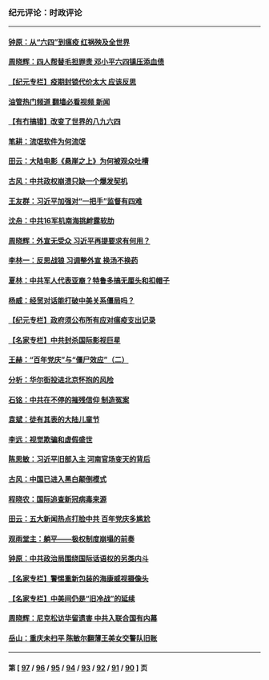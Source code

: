 ### 纪元评论：时政评论
---
#### [钟原：从“六四”到瘟疫 红祸殃及全世界](../../pages/nsc1025/n12996948.md?06040330) 
#### [周晓辉：四人帮替毛担罪责 邓小平六四镇压添血债](../../pages/nsc1025/n12996229.md?06040330) 
#### [【纪元专栏】疫期封锁代价太大 应该反思](../../pages/nsc1025/n12994425.md?06040330) 
#### [油管热门频道 翻墙必看视频 新闻](ok?06040330)
#### [【有冇搞错】改变了世界的八九六四](../../pages/nsc1025/n12995659.md?06040330) 
#### [笔耕：流氓软件为何流氓](../../pages/nsc1025/n12995895.md?06040330) 
#### [田云：大陆电影《悬崖之上》为何被观众吐槽](../../pages/nsc1025/n12994869.md?06040330) 
#### [古风：中共政权崩溃只缺一个爆发契机](../../pages/nsc1025/n12995431.md?06040330) 
#### [王友群：习近平加强对“一把手”监督有四难](../../pages/nsc1025/n12994602.md?06040330) 
#### [沈舟：中共16军机南海挑衅露软肋](../../pages/nsc1025/n12994739.md?06040330) 
#### [周晓辉：外宣无受众 习近平再提要求有何用？](../../pages/nsc1025/n12993980.md?06040330) 
#### [李林一：反思战狼 习调整外宣 换汤不换药](../../pages/nsc1025/n12994661.md?06040330) 
#### [夏林：中共军人代表亚裔？特鲁多搞无厘头和扣帽子](../../pages/nsc1025/n12994517.md?06040330) 
#### [杨威：经贸对话能打破中美关系僵局吗？](../../pages/nsc1025/n12994380.md?06040330) 
#### [【纪元专栏】政府须公布所有应对瘟疫支出记录](../../pages/nsc1025/n12992391.md?06040330) 
#### [【名家专栏】中共封杀国际影视巨星](../../pages/nsc1025/n12993727.md?06040330) 
#### [王赫：“百年党庆”与“僵尸效应”（二）](../../pages/nsc1025/n12994214.md?06040330) 
#### [分析：华尔街投进北京怀抱的风险](../../pages/nsc1025/n12993777.md?06040330) 
#### [石铭：中共在不停的摧残信仰 制造冤案](../../pages/nsc1025/n12993581.md?06040330) 
#### [袁斌：徒有其表的大陆儿童节](../../pages/nsc1025/n12993333.md?06040330) 
#### [李远：视觉欺骗和虚假盛世](../../pages/nsc1025/n12993376.md?06040330) 
#### [陈思敏：习近平旧部入主 河南官场变天的背后](../../pages/nsc1025/n12993286.md?06040330) 
#### [古风：中国已进入黑白颠倒模式](../../pages/nsc1025/n12993195.md?06040330) 
#### [程晓农：国际追查新冠病毒来源](../../pages/nsc1025/n12993057.md?06040330) 
#### [田云：五大新闻热点打脸中共 百年党庆多尴尬](../../pages/nsc1025/n12992270.md?06040330) 
#### [观雨堂主：躺平——极权制度崩塌的前奏](../../pages/nsc1025/n12992925.md?06040330) 
#### [钟原：中共政治局围绕国际话语权的另类内斗](../../pages/nsc1025/n12992033.md?06040330) 
#### [【名家专栏】警惕重新包装的海康威视摄像头](../../pages/nsc1025/n12991321.md?06040330) 
#### [【名家专栏】中美间仍是“旧冷战”的延续](../../pages/nsc1025/n12991229.md?06040330) 
#### [周晓辉：尼克松访华留遗害 中共入联合国有内幕](../../pages/nsc1025/n12991422.md?06040330) 
#### [岳山：重庆未扫平 陈敏尔翻薄王美女交警队旧账](../../pages/nsc1025/n12991090.md?06040330) 

---
#### 第 [ [97](./97.md?06040330) / [96](./96.md?06040330) / [95](./95.md?06040330) / [94](./94.md?06040330) / [93](./93.md?06040330) / [92](./92.md?06040330) / [91](./91.md?06040330) / [90](./90.md?06040330) ] 页

